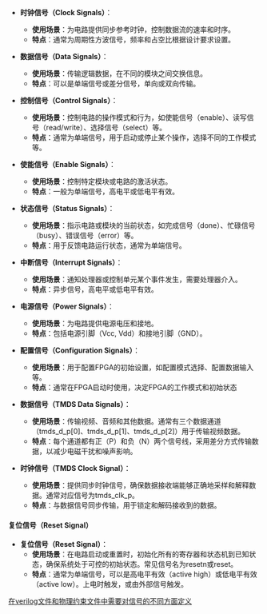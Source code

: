- **时钟信号（Clock Signals）**：
    
    - **使用场景**：为电路提供同步参考时钟，控制数据流的速率和时序。
    - **特点**：通常为周期性方波信号，频率和占空比根据设计要求设置。
- **数据信号（Data Signals）**：
    
    - **使用场景**：传输逻辑数据，在不同的模块之间交换信息。
    - **特点**：可以是单端信号或差分信号，单向或双向传输。
- **控制信号（Control Signals）**：
    
    - **使用场景**：控制电路的操作模式和行为，如使能信号（enable）、读写信号（read/write）、选择信号（select）等。
    - **特点**：通常为单端信号，用于启动或停止某个操作，选择不同的工作模式等。
- **使能信号（Enable Signals）**：
    
    - **使用场景**：控制特定模块或电路的激活状态。
    - **特点**：一般为单端信号，高电平或低电平有效。
- **状态信号（Status Signals）**：
    
    - **使用场景**：指示电路或模块的当前状态，如完成信号（done）、忙碌信号（busy）、错误信号（error）等。
    - **特点**：用于反馈电路运行状态，通常为单端信号。
- **中断信号（Interrupt Signals）**：
    
    - **使用场景**：通知处理器或控制单元某个事件发生，需要处理器介入。
    - **特点**：异步信号，高电平或低电平有效。
- **电源信号（Power Signals）**：
    
    - **使用场景**：为电路提供电源电压和接地。
    - **特点**：包括电源引脚（Vcc, Vdd）和接地引脚（GND）。
- **配置信号（Configuration Signals）**：
    
    - **使用场景**：用于配置FPGA的初始设置，如配置模式选择、配置数据输入等。
    - **特点**：通常在FPGA启动时使用，决定FPGA的工作模式和初始状态
- **数据信号（TMDS Data Signals）**：
    
    - **使用场景**：传输视频、音频和其他数据。通常有三个数据通道（tmds_d_p[0]、tmds_d_p[1]、tmds_d_p[2]）用于传输视频数据。
    - **特点**：每个通道都有正（P）和负（N）两个信号线，采用差分方式传输数据，以减少电磁干扰和噪声影响。
- **时钟信号（TMDS Clock Signal）**：
    
    - **使用场景**：提供同步时钟信号，确保数据接收端能够正确地采样和解释数据。通常对应信号为tmds_clk_p。
    - **特点**：与数据信号同步传输，用于锁定和解码接收到的数据。

#### 复位信号（Reset Signal）

- **复位信号（Reset Signal）**：
    - **使用场景**：在电路启动或重置时，初始化所有的寄存器和状态机到已知状态，确保系统处于可控的初始状态。常见信号名为resetn或reset。
    - **特点**：通常为单端信号，可以是高电平有效（active high）或低电平有效（active low）。上电时触发，或由外部信号触发。



[在verilog文件和物理约束文件中需要对信号的不同方面定义](信号在不同文件中的定义：.md)